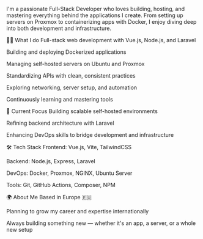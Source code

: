 I'm a passionate Full-Stack Developer who loves building, hosting, and mastering everything behind the applications I create.
From setting up servers on Proxmox to containerizing apps with Docker, I enjoy diving deep into both development and infrastructure.

👨‍💻 What I do
Full-stack web development with Vue.js, Node.js, and Laravel

Building and deploying Dockerized applications

Managing self-hosted servers on Ubuntu and Proxmox

Standardizing APIs with clean, consistent practices

Exploring networking, server setup, and automation

Continuously learning and mastering tools

🚀 Current Focus
Building scalable self-hosted environments

Refining backend architecture with Laravel

Enhancing DevOps skills to bridge development and infrastructure

🛠️ Tech Stack
Frontend: Vue.js, Vite, TailwindCSS

Backend: Node.js, Express, Laravel

DevOps: Docker, Proxmox, NGINX, Ubuntu Server

Tools: Git, GitHub Actions, Composer, NPM

🌍 About Me
Based in Europe 🇪🇺

Planning to grow my career and expertise internationally

Always building something new — whether it's an app, a server, or a whole new setup
